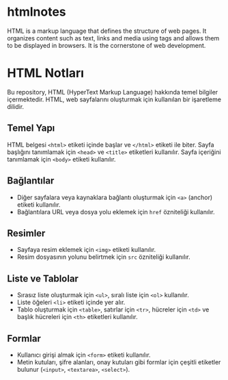 # htmlnotes

HTML is a markup language that defines the structure of web pages. It organizes content such as text, links and media using tags and allows them to be displayed in browsers. It is the cornerstone of web development.

# HTML Notları

Bu repository, HTML (HyperText Markup Language) hakkında temel bilgiler içermektedir. HTML, web sayfalarını oluşturmak için kullanılan bir işaretleme dilidir.

## Temel Yapı

HTML belgesi `<html>` etiketi içinde başlar ve `</html>` etiketi ile biter. Sayfa başlığını tanımlamak için `<head>` ve `<title>` etiketleri kullanılır. Sayfa içeriğini tanımlamak için `<body>` etiketi kullanılır.

## Bağlantılar

- Diğer sayfalara veya kaynaklara bağlantı oluşturmak için `<a>` (anchor) etiketi kullanılır.
- Bağlantılara URL veya dosya yolu eklemek için `href` özniteliği kullanılır.

## Resimler

- Sayfaya resim eklemek için `<img>` etiketi kullanılır.
- Resim dosyasının yolunu belirtmek için `src` özniteliği kullanılır.

## Liste ve Tablolar

- Sırasız liste oluşturmak için `<ul>`, sıralı liste için `<ol>` kullanılır.
- Liste öğeleri `<li>` etiketi içinde yer alır.
- Tablo oluşturmak için `<table>`, satırlar için `<tr>`, hücreler için `<td>` ve başlık hücreleri için `<th>` etiketleri kullanılır.

## Formlar

- Kullanıcı girişi almak için `<form>` etiketi kullanılır.
- Metin kutuları, şifre alanları, onay kutuları gibi formlar için çeşitli etiketler bulunur (`<input>`, `<textarea>`, `<select>`).
